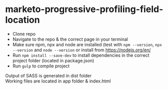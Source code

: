 # marketo-progressive-profiling-field-location

* Clone repo
* Navigate to the repo & the correct page in your terminal
* Make sure npm, npx and node are installed (test with `npm --version`, `npx --version` and `node --version` or install from https://nodejs.org/en/ 
* Run `npm install --save-dev` to install dependencies in the correct project folder (located in package.json)
* Run `gulp` to compile project

Output of SASS is generated in dist folder  
Working files are located in app folder & index.html
